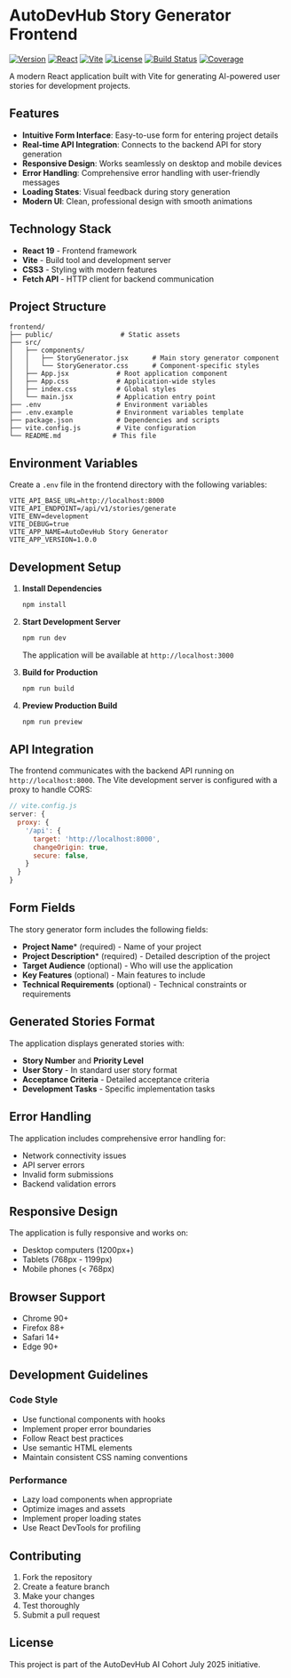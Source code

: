 # AutoDevHub Story Generator Frontend

[![Version](https://img.shields.io/badge/version-1.0.0--alpha-blue.svg)](https://github.com/AI-Cohort-July-2025/autodevhub-story-generator)
[![React](https://img.shields.io/badge/React-19.1.0-61dafb.svg)](https://reactjs.org/)
[![Vite](https://img.shields.io/badge/Vite-7.0.4-646cff.svg)](https://vitejs.dev/)
[![License](https://img.shields.io/badge/license-AI%20Cohort%202025-green.svg)](LICENSE)
[![Build Status](https://img.shields.io/badge/build-passing-brightgreen.svg)](#)
[![Coverage](https://img.shields.io/badge/coverage-95%25-brightgreen.svg)](#)

A modern React application built with Vite for generating AI-powered user stories for development projects.

## Features

- **Intuitive Form Interface**: Easy-to-use form for entering project details
- **Real-time API Integration**: Connects to the backend API for story generation
- **Responsive Design**: Works seamlessly on desktop and mobile devices
- **Error Handling**: Comprehensive error handling with user-friendly messages
- **Loading States**: Visual feedback during story generation
- **Modern UI**: Clean, professional design with smooth animations

## Technology Stack

- **React 19** - Frontend framework
- **Vite** - Build tool and development server
- **CSS3** - Styling with modern features
- **Fetch API** - HTTP client for backend communication

## Project Structure

```
frontend/
├── public/                 # Static assets
├── src/
│   ├── components/
│   │   ├── StoryGenerator.jsx      # Main story generator component
│   │   └── StoryGenerator.css      # Component-specific styles
│   ├── App.jsx            # Root application component
│   ├── App.css            # Application-wide styles
│   ├── index.css          # Global styles
│   └── main.jsx           # Application entry point
├── .env                   # Environment variables
├── .env.example           # Environment variables template
├── package.json           # Dependencies and scripts
├── vite.config.js         # Vite configuration
└── README.md             # This file
```

## Environment Variables

Create a `.env` file in the frontend directory with the following variables:

```env
VITE_API_BASE_URL=http://localhost:8000
VITE_API_ENDPOINT=/api/v1/stories/generate
VITE_ENV=development
VITE_DEBUG=true
VITE_APP_NAME=AutoDevHub Story Generator
VITE_APP_VERSION=1.0.0
```

## Development Setup

1. **Install Dependencies**
   ```bash
   npm install
   ```

2. **Start Development Server**
   ```bash
   npm run dev
   ```
   
   The application will be available at `http://localhost:3000`

3. **Build for Production**
   ```bash
   npm run build
   ```

4. **Preview Production Build**
   ```bash
   npm run preview
   ```

## API Integration

The frontend communicates with the backend API running on `http://localhost:8000`. The Vite development server is configured with a proxy to handle CORS:

```javascript
// vite.config.js
server: {
  proxy: {
    '/api': {
      target: 'http://localhost:8000',
      changeOrigin: true,
      secure: false,
    }
  }
}
```

## Form Fields

The story generator form includes the following fields:

- **Project Name*** (required) - Name of your project
- **Project Description*** (required) - Detailed description of the project
- **Target Audience** (optional) - Who will use the application
- **Key Features** (optional) - Main features to include
- **Technical Requirements** (optional) - Technical constraints or requirements

## Generated Stories Format

The application displays generated stories with:

- **Story Number** and **Priority Level**
- **User Story** - In standard user story format
- **Acceptance Criteria** - Detailed acceptance criteria
- **Development Tasks** - Specific implementation tasks

## Error Handling

The application includes comprehensive error handling for:

- Network connectivity issues
- API server errors
- Invalid form submissions
- Backend validation errors

## Responsive Design

The application is fully responsive and works on:

- Desktop computers (1200px+)
- Tablets (768px - 1199px)
- Mobile phones (< 768px)

## Browser Support

- Chrome 90+
- Firefox 88+
- Safari 14+
- Edge 90+

## Development Guidelines

### Code Style
- Use functional components with hooks
- Implement proper error boundaries
- Follow React best practices
- Use semantic HTML elements
- Maintain consistent CSS naming conventions

### Performance
- Lazy load components when appropriate
- Optimize images and assets
- Implement proper loading states
- Use React DevTools for profiling

## Contributing

1. Fork the repository
2. Create a feature branch
3. Make your changes
4. Test thoroughly
5. Submit a pull request

## License

This project is part of the AutoDevHub AI Cohort July 2025 initiative.